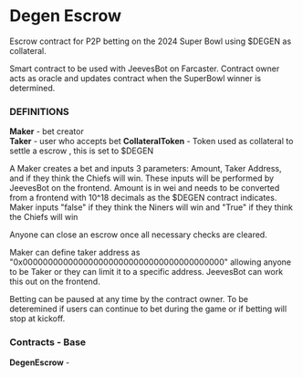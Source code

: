 # Degen Escrow

Escrow contract for P2P betting on the 2024 Super Bowl using $DEGEN as collateral.

Smart contract to be used with JeevesBot on Farcaster. Contract owner acts as oracle and updates contract when the SuperBowl winner is determined.

### DEFINITIONS

**Maker** - bet creator  
**Taker** - user who accepts bet
**CollateralToken** - Token used as collateral to settle a escrow , this is set to $DEGEN

A Maker creates a bet and inputs 3 parameters: Amount, Taker Address, and if they think the Chiefs will win. These inputs will be performed by JeevesBot on the frontend. Amount is in wei and needs to be converted from a frontend with 10^18 decimals as the $DEGEN contract indicates. Maker inputs "false" if they think the Niners will win and "True" if they think the Chiefs will win

Anyone can close an escrow once all necessary checks are cleared.

Maker can define taker address as "0x0000000000000000000000000000000000000000" allowing anyone to be Taker or they can limit it to a specific address. JeevesBot can work this out on the frontend.

Betting can be paused at any time by the contract owner. To be deteremined if users can continue to bet during the game or if betting will stop at kickoff.

### Contracts - Base

**DegenEscrow** -
